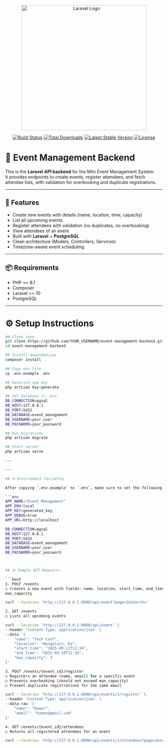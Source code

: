 <p align="center"><a href="https://laravel.com" target="_blank"><img src="https://raw.githubusercontent.com/laravel/art/master/logo-lockup/5%20SVG/2%20CMYK/1%20Full%20Color/laravel-logolockup-cmyk-red.svg" width="400" alt="Laravel Logo"></a></p>

<p align="center">
<a href="https://github.com/laravel/framework/actions"><img src="https://github.com/laravel/framework/workflows/tests/badge.svg" alt="Build Status"></a>
<a href="https://packagist.org/packages/laravel/framework"><img src="https://img.shields.io/packagist/dt/laravel/framework" alt="Total Downloads"></a>
<a href="https://packagist.org/packages/laravel/framework"><img src="https://img.shields.io/packagist/v/laravel/framework" alt="Latest Stable Version"></a>
<a href="https://packagist.org/packages/laravel/framework"><img src="https://img.shields.io/packagist/l/laravel/framework" alt="License"></a>
</p>


# 🎉 Event Management Backend

This is the **Laravel API backend** for the Mini Event Management System.  
It provides endpoints to create events, register attendees, and fetch attendee lists, with validation for overbooking and duplicate registrations.

---

## 🚀 Features
- Create new events with details (name, location, time, capacity)
- List all upcoming events
- Register attendees with validation (no duplicates, no overbooking)
- View attendees of an event
- Built with **Laravel** + **PostgreSQL**
- Clean architecture (Models, Controllers, Services)
- Timezone-aware event scheduling

---

## 📦 Requirements
- PHP >= 8.1  
- Composer  
- Laravel >= 10  
- PostgreSQL

---

# ⚙️ Setup Instructions

```bash
## Clone repo
git clone https://github.com/YOUR_USERNAME/event-management-backend.git
cd event-management-backend

## Install dependencies
composer install

## Copy env file
cp .env.example .env

## Generate app key
php artisan key:generate

## Set database in .env
DB_CONNECTION=pgsql
DB_HOST=127.0.0.1
DB_PORT=5432
DB_DATABASE=event_management
DB_USERNAME=your_user
DB_PASSWORD=your_password

## Run migrations
php artisan migrate

## Start server
php artisan serve

---

---

## 🌐 Environment Variables

After copying `.env.example` to `.env`, make sure to set the following variables:

```env
APP_NAME="Event Management"
APP_ENV=local
APP_KEY=generated_key
APP_DEBUG=true
APP_URL=http://localhost

DB_CONNECTION=pgsql
DB_HOST=127.0.0.1
DB_PORT=5432
DB_DATABASE=event_management
DB_USERNAME=your_user
DB_PASSWORD=your_password



## ⚙️ Sample API Requests

```bash
1. POST /events
○ Creates a new event with fields: name, location, start_time, end_time,
max_capacity

curl --location 'http://127.0.0.1:8000/api/event?page=1&search='

2. GET /events
○ Lists all upcoming events

curl --location 'http://127.0.0.1:8000/api/event' \
--header 'Content-Type: application/json' \
--data '{
    "name": "Tech Conf",
    "location": "Bengaluru, Ka",
    "start_time": "2025-09-11T11:34",
    "end_time": "2025-09-10T11:34",
    "max_capacity": 3
}'

3. POST /events/{event_id}/register
○ Registers an attendee (name, email) for a specific event
○ Prevents overbooking (should not exceed max_capacity)
○ Prevent duplicate registrations for the same email

curl --location 'http://127.0.0.1:8000/api/events/1/register' \
--header 'Content-Type: application/json' \
--data-raw '{
    "name": "Kumar",
    "email": "kumar@gmail.com"
}'

4. GET /events/{event_id}/attendees
○ Returns all registered attendees for an event

curl --location 'http://127.0.0.1:8000/api/events/1/attendees?page=1&search='

